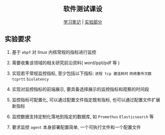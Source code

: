 <div align="center">

<h2>软件测试课设</h2>

[学习笔记](./study) | [实验部分](./src)

</div>

## 实验要求

1. 基于 `ebpf` 对 linux 内核常规的指标进行监控

2. 需要收集该领域的相关研究前沿资料( word/ppt/pdf 等 )

3. 实现若干常规监控指标, 至少包括以下指标: `进程 tcp 建连耗时` `网络重传次数` `tcprtt` `biolatency`

4. 实现对监控指标的前端展示, 要具备选择展示的监控指标和观察的时间段

5. 监控指标可配置化, 可以通过配置文件指定既有指标, 也可以通过配置文件扩展新指标

6. 监控数据支持定制化落地到指定的数据库, 如 `Promethus` `Elasticsearch` 等

7. 要求监控 `agent` 本身部署配置简单, 一个可执行文件和一个配置文件
